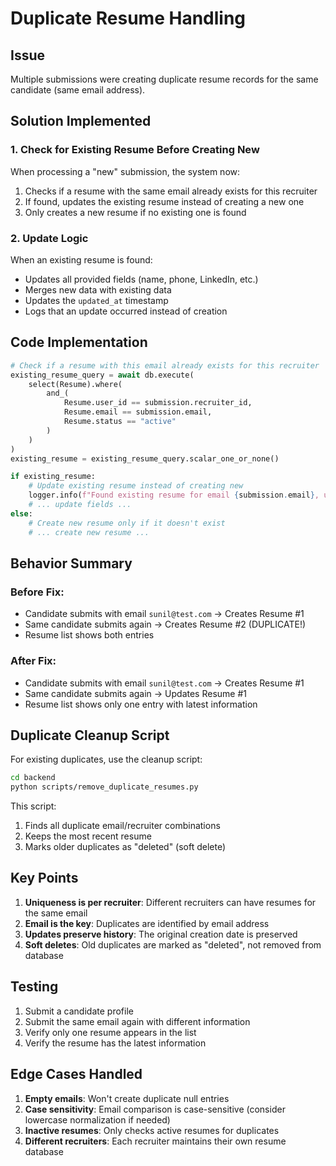 # Duplicate Resume Handling

## Issue
Multiple submissions were creating duplicate resume records for the same candidate (same email address).

## Solution Implemented

### 1. **Check for Existing Resume Before Creating New**
When processing a "new" submission, the system now:
1. Checks if a resume with the same email already exists for this recruiter
2. If found, updates the existing resume instead of creating a new one
3. Only creates a new resume if no existing one is found

### 2. **Update Logic**
When an existing resume is found:
- Updates all provided fields (name, phone, LinkedIn, etc.)
- Merges new data with existing data
- Updates the `updated_at` timestamp
- Logs that an update occurred instead of creation

## Code Implementation

```python
# Check if a resume with this email already exists for this recruiter
existing_resume_query = await db.execute(
    select(Resume).where(
        and_(
            Resume.user_id == submission.recruiter_id,
            Resume.email == submission.email,
            Resume.status == "active"
        )
    )
)
existing_resume = existing_resume_query.scalar_one_or_none()

if existing_resume:
    # Update existing resume instead of creating new
    logger.info(f"Found existing resume for email {submission.email}, updating instead of creating new")
    # ... update fields ...
else:
    # Create new resume only if it doesn't exist
    # ... create new resume ...
```

## Behavior Summary

### Before Fix:
- Candidate submits with email `sunil@test.com` → Creates Resume #1
- Same candidate submits again → Creates Resume #2 (DUPLICATE!)
- Resume list shows both entries

### After Fix:
- Candidate submits with email `sunil@test.com` → Creates Resume #1
- Same candidate submits again → Updates Resume #1
- Resume list shows only one entry with latest information

## Duplicate Cleanup Script

For existing duplicates, use the cleanup script:

```bash
cd backend
python scripts/remove_duplicate_resumes.py
```

This script:
1. Finds all duplicate email/recruiter combinations
2. Keeps the most recent resume
3. Marks older duplicates as "deleted" (soft delete)

## Key Points

1. **Uniqueness is per recruiter**: Different recruiters can have resumes for the same email
2. **Email is the key**: Duplicates are identified by email address
3. **Updates preserve history**: The original creation date is preserved
4. **Soft deletes**: Old duplicates are marked as "deleted", not removed from database

## Testing

1. Submit a candidate profile
2. Submit the same email again with different information
3. Verify only one resume appears in the list
4. Verify the resume has the latest information

## Edge Cases Handled

1. **Empty emails**: Won't create duplicate null entries
2. **Case sensitivity**: Email comparison is case-sensitive (consider lowercase normalization if needed)
3. **Inactive resumes**: Only checks active resumes for duplicates
4. **Different recruiters**: Each recruiter maintains their own resume database